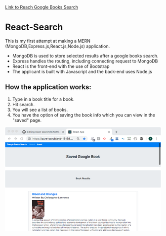 [Link to Reach Google Books Search](https://pure-scrubland-16198.herokuapp.com/)
# React-Search
This is my first attempt at making a MERN (MongoDB,Express.js,React.js,Node.js) application. 
- MongoDB is used to store selected results after a google books search.
- Express handles the routing, including connecting request to MongoDB
- React is the front-end with the use of Bootstrap
- The applicant is built with Javascript and the back-end uses Node.js

## How the application works:
1. Type in a book title for a book.
2. Hit search. 
3. You will see a list of books.
4. You have the option of saving the book info which you can view in the "saved" page.

![Image of Google Books API website](/react_search.png)